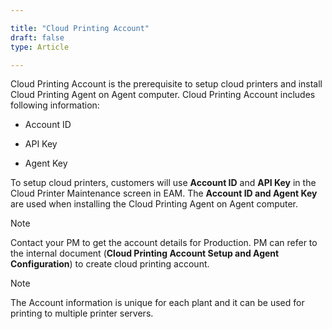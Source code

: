 ```yaml
---  

title: "Cloud Printing Account"  
draft: false 
type: Article

---
```


Cloud Printing Account is the prerequisite to setup cloud printers and install Cloud Printing Agent on Agent computer. Cloud Printing Account includes following information:

  * Account ID 

  * API Key 

  * Agent Key 

To setup cloud printers, customers will use **Account ID** and **API Key** in
the Cloud Printer Maintenance screen in EAM. The **Account ID and Agent Key**
are used when installing the Cloud Printing Agent on Agent computer.

>[!Note]
>Contact your PM to get the account details for Production. PM can refer to the internal document (**Cloud Printing Account Setup and Agent Configuration**) to create cloud printing account.

>[!Note]
>The Account information is unique for each plant and it can be used for printing to multiple printer servers.

